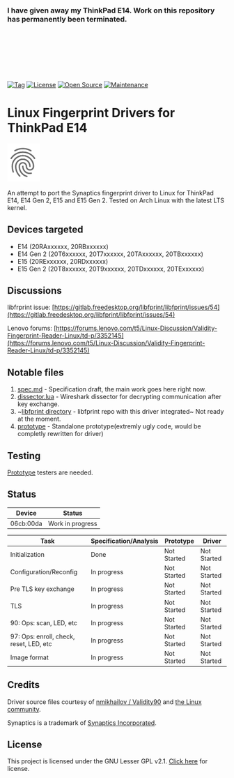 ### I have given away my ThinkPad E14. Work on this repository has permanently been terminated.
<br>
<br>
<br>
<br>
<br>
<br>



[![Tag](https://img.shields.io/github/v/tag/4f77616973/ThinkPad-E14-fingerprint?label=Version&style=flat-square)](https://github.com/4f77616973/ThinkPad-E14-fingerprint/tags)
[![License](https://img.shields.io/badge/License-LGPLv2.1-purple?style=flat-square)](LICENSE)
[![Open Source](https://img.shields.io/badge/Open%20Source-Yes-blue?style=flat-square)](https://opensource.org/)
[![Maintenance](https://img.shields.io/badge/Maintained-Yes-success.svg?style=flat-square)](https://github.com/4f77616973/ThinkPad-E14-fingerprint/graphs/contributors)

# Linux Fingerprint Drivers for ThinkPad E14
<img src = "logo.png" alt = "fingerprint icon" width = "75dp">

An attempt to port the Synaptics fingerprint driver to Linux for ThinkPad E14, E14 Gen 2, E15 and E15 Gen 2. Tested on Arch Linux with the latest LTS kernel.

## Devices targeted
- E14 (20RAxxxxxx, 20RBxxxxxx)
- E14 Gen 2 (20T6xxxxxx, 20T7xxxxxx, 20TAxxxxxx, 20TBxxxxxx)
- E15 (20RExxxxxx, 20RDxxxxxx)
- E15 Gen 2 (20T8xxxxxx, 20T9xxxxxx, 20TDxxxxxx, 20TExxxxxx)

## Discussions

libfrprint issue: [https://gitlab.freedesktop.org/libfprint/libfprint/issues/54](https://gitlab.freedesktop.org/libfprint/libfprint/issues/54)

Lenovo forums: [https://forums.lenovo.com/t5/Linux-Discussion/Validity-Fingerprint-Reader-Linux/td-p/3352145](https://forums.lenovo.com/t5/Linux-Discussion/Validity-Fingerprint-Reader-Linux/td-p/3352145)

## Notable files

1. [spec.md](spec.md) - Specification draft, the main work goes here right now.
2. [dissector.lua](dissector.lua) - Wireshark dissector for decrypting communication after key exchange.
3. ~[libfprint directory](libfprint) - libfprint repo with this driver integrated~ Not ready at the moment.
4. [prototype](prototype) - Standalone prototype(extremly ugly code, would be completly rewritten for driver)

## Testing

[Prototype](prototype) testers are needed.

## Status

|   Device  | Status |
|-----------|--------|
| 06cb:00da | Work in progress |

| 		      Task       			| Specification/Analysis  | Prototype   | Driver 	    |
|---------------------------|-------------------------|-------------|-------------|
| Initialization  		      | Done 					          | Not Started	 	    | Not Started |
| Configuration/Reconfig    | In progress 	          | Not Started | Not Started |
| Pre TLS key exchange 	    | In progress 				    | Not Started        | Not Started |
| TLS 			                | In progress 						        | Not Started  	    | Not Started |
| 90: Ops: scan, LED, etc| In progress  			      | Not Started  | Not Started |
| 97: Ops: enroll, check, reset, LED, etc| In progress  			      | Not Started  | Not Started |
| Image format  		        | In progress  			      | Not Started        | Not Started |

## Credits
Driver source files courtesy of [nmikhailov / Validity90](https://github.com/nmikhailov/Validity90) and [the Linux community](https://www.linux.org/).

Synaptics is a trademark of [Synaptics Incorporated](https://www.synaptics.com/).

## License
This project is licensed under the GNU Lesser GPL v2.1. [Click here](LICENSE) for license.
